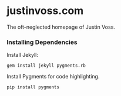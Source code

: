 
# justinvoss.com

The oft-neglected homepage of Justin Voss.

### Installing Dependencies

Install Jekyll:

    gem install jekyll pygments.rb

Install Pygments for code highlighting.

    pip install pygments
